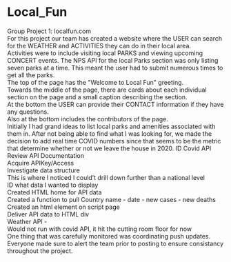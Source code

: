 # Local_Fun
Group Project 1: localfun.com <br>
For this project our team has created a website where the USER can search for the WEATHER and ACTIVITIES they can do in their local area. <br>
Activities were to include visiting local PARKS and viewing upcoming CONCERT events. The NPS API for the local Parks section was only listing seven parks at a time. This meant the user had to submit numerous times to get all the parks. <br>
The top of the page has the "Welcome to Local Fun" greeting. <br>
Towards the middle of the page, there are cards about each individual section on the page and a small caption describing the section. <br>
At the bottom the USER can provide their CONTACT information if they have any questions. <br>
Also at the bottom includes the contributors of the page. <br>
Initially I had grand ideas to list local parks and amenities associated with them in. After not being able to find what I was looking for, we made the decision to add real time COVID numbers since that seems to be the metric that determine whether or not we leave the house in 2020.
ID Covid API <br>
Review API Documentation <br>
Acquire APIKey/Access <br>
Investigate data structure <br>
This is where I noticed I could’t drill down further than a national level <br>
ID what data I wanted to display <br>
Created HTML home for API data <br>
Created a function to pull Country name - date - new cases - new deaths <br>
Created an html element on script page <br>
Deliver API data to HTML div <br>
Weather API - <br>
Would not run with covid API, it hit the cutting room floor for now <br>
One thing that was carefully monitored was coordinating push updates. Everyone made sure to alert the team prior to posting to ensure consistancy throughout the project. <br>